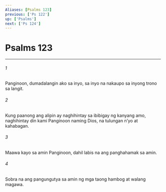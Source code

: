 ```yaml
---
Aliases: [Psalms 123]
previous: ['Ps 122']
up: ['Psalms']
next: ['Ps 124']
---
```

# Psalms 123

***






















###### 1 










Panginoon, dumadalangin ako sa inyo, sa inyo na nakaupo sa inyong trono sa langit. 





















###### 2 










Kung paanong ang alipin ay naghihintay sa ibibigay ng kanyang amo, naghihintay din kami Panginoon naming Dios, na tulungan nʼyo at kahabagan. 





















###### 3 










Maawa kayo sa amin Panginoon, dahil labis na ang panghahamak sa amin. 





















###### 4 










Sobra na ang pangungutya sa amin ng mga taong hambog at walang magawa.

